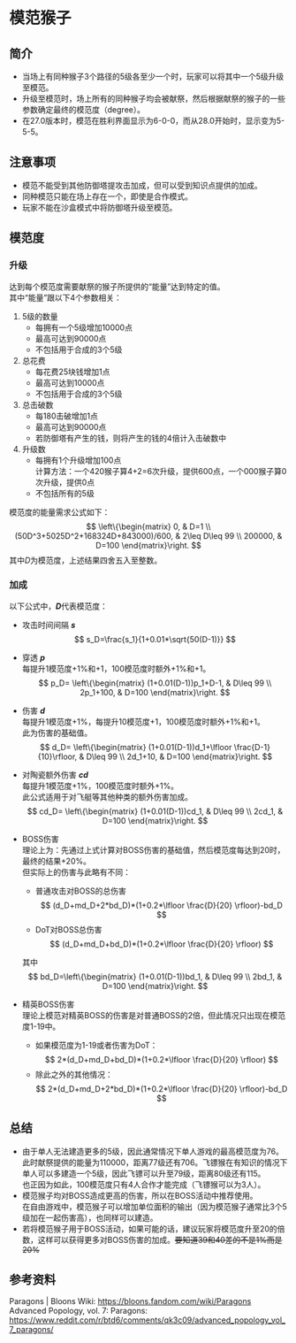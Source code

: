 # 模范猴子
## 简介
- 当场上有同种猴子3个路径的5级各至少一个时，玩家可以将其中一个5级升级至模范。
- 升级至模范时，场上所有的同种猴子均会被献祭，然后根据献祭的猴子的一些参数确定最终的模范度（degree）。
- 在27.0版本时，模范在胜利界面显示为6-0-0，而从28.0开始时，显示变为5-5-5。

## 注意事项
- 模范不能受到其他防御塔提攻击加成，但可以受到知识点提供的加成。
- 同种模范只能在场上存在一个，即使是合作模式。
- 玩家不能在沙盒模式中将防御塔升级至模范。

## 模范度
### 升级
达到每个模范度需要献祭的猴子所提供的“能量”达到特定的值。  
其中“能量”跟以下4个参数相关：
1. 5级的数量
    - 每拥有一个5级增加10000点
    - 最高可达到90000点
    - 不包括用于合成的3个5级
2. 总花费
    - 每花费25块钱增加1点
    - 最高可达到10000点
    - 不包括用于合成的3个5级
3. 总击破数
    - 每180击破增加1点
    - 最高可达到90000点
    - 若防御塔有产生的钱，则将产生的钱的4倍计入击破数中
4. 升级数
    - 每拥有1个升级增加100点  
    计算方法：一个420猴子算4+2=6次升级，提供600点，一个000猴子算0次升级，提供0点
    - 不包括所有的5级

模范度的能量需求公式如下：
$$
\left\{\begin{matrix}
 0, & D=1 \\ 
 (50D^3+5025D^2+168324D+843000)/600, & 2\leq D\leq 99 \\ 
 200000, & D=100 
\end{matrix}\right.
$$
其中*D*为模范度，上述结果四舍五入至整数。

### 加成
以下公式中，***D***代表模范度：
- 攻击时间间隔 ***s***
    $$
    s_D=\frac{s_1}{1+0.01*\sqrt{50(D-1)}}
    $$

- 穿透 ***p***  
    每提升1模范度+1%和+1，100模范度时额外+1%和+1。
    $$
    p_D=
    \left\{\begin{matrix}
    (1+0.01(D-1))p_1+D-1, & D\leq 99 \\ 
    2p_1+100, & D=100 
    \end{matrix}\right.
    $$

- 伤害 ***d***  
    每提升1模范度+1%，每提升10模范度+1，100模范度时额外+1%和+1。  
    此为伤害的基础值。
    $$
    d_D=
    \left\{\begin{matrix}
    (1+0.01(D-1))d_1+\lfloor \frac{D-1}{10}\rfloor, & D\leq 99 \\ 
    2d_1+10, & D=100 
    \end{matrix}\right.
    $$

- 对陶瓷额外伤害 ***cd***  
    每提升1模范度+1%，100模范度时额外+1%。  
    此公式适用于对飞艇等其他种类的额外伤害加成。
    $$
    cd_D=
    \left\{\begin{matrix}
    (1+0.01(D-1))cd_1, & D\leq 99 \\ 
    2cd_1, & D=100 
    \end{matrix}\right.
    $$

- BOSS伤害  
理论上为：先通过上式计算对BOSS伤害的基础值，然后模范度每达到20时，最终的结果+20%。  
但实际上的伤害与此略有不同：
    - 普通攻击对BOSS的总伤害 
        $$
        (d_D+md_D+2*bd_D)*(1+0.2*\lfloor \frac{D}{20} \rfloor)-bd_D
        $$
    - DoT对BOSS总伤害
        $$
        (d_D+md_D+bd_D)*(1+0.2*\lfloor \frac{D}{20} \rfloor)
        $$

    其中
        $$
        bd_D=\left\{\begin{matrix}
        (1+0.01(D-1))bd_1, & D\leq 99 \\ 
        2bd_1, & D=100 
        \end{matrix}\right.
        $$
  
- 精英BOSS伤害  
理论上模范对精英BOSS的伤害是对普通BOSS的2倍，但此情况只出现在模范度1-19中。
    - 如果模范度为1-19或者伤害为DoT：
        $$
        2*(d_D+md_D+bd_D)*(1+0.2*\lfloor \frac{D}{20} \rfloor)
        $$  
    - 除此之外的其他情况：
        $$
        2*(d_D+md_D+2*bd_D)*(1+0.2*\lfloor \frac{D}{20} \rfloor)-bd_D
        $$

## 总结
- 由于单人无法建造更多的5级，因此通常情况下单人游戏的最高模范度为76。此时献祭提供的能量为110000，距离77级还有706。飞镖猴在有知识的情况下单人可以多建造一个5级，因此飞镖可以升至79级，距离80级还有115。  
也正因为如此，100模范度只有4人合作才能完成（飞镖猴可以为3人）。
- 模范猴子均对BOSS造成更高的伤害，所以在BOSS活动中推荐使用。  
在自由游戏中，模范猴子可以增加单位面积的输出（因为模范猴子通常比3个5级加在一起伤害高），也同样可以建造。
- 若将模范猴子用于BOSS活动，如果可能的话，建议玩家将模范度升至20的倍数，这样可以获得更多对BOSS伤害的加成。~~要知道39和40差的不是1%而是20%~~

## 参考资料
Paragons | Bloons Wiki: https://bloons.fandom.com/wiki/Paragons  
Advanced Popology, vol. 7: Paragons: https://www.reddit.com/r/btd6/comments/qk3c09/advanced_popology_vol_7_paragons/